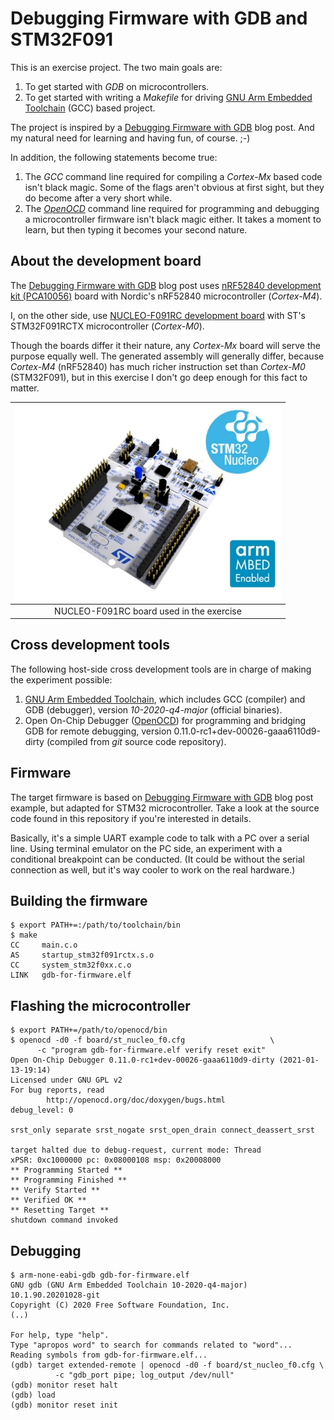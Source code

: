 # Debugging Firmware with GDB and STM32F091

This is an exercise project. The two main goals are:

1. To get started with _GDB_ on microcontrollers.
2. To get started with writing a _Makefile_ for driving [GNU Arm Embedded Toolchain]
   (GCC) based project.

The project is inspired by a [Debugging Firmware with GDB] blog post.
And my natural need for learning and having fun, of course. ;-)

[GNU Arm Embedded Toolchain]: https://developer.arm.com/tools-and-software/open-source-software/developer-tools/gnu-toolchain/gnu-rm
[Debugging Firmware with GDB]: https://interrupt.memfault.com/blog/gdb-for-firmware-1

In addition, the following statements become true:

1. The _GCC_ command line required for compiling a _Cortex-Mx_ based code isn't black magic.
   Some of the flags aren't obvious at first sight, but they do become after a very short while.
2. The _[OpenOCD]_ command line required for programming and debugging a microcontroller firmware
   isn't black magic either. It takes a moment to learn, but then typing it becomes your second
   nature.

[OpenOCD]: http://openocd.org/

## About the development board

The [Debugging Firmware with GDB] blog post uses [nRF52840 development kit (PCA10056)] board
with Nordic's nRF52840 microcontroller (_Cortex-M4_).

I, on the other side, use [NUCLEO-F091RC development board] with ST's STM32F091RCTX
microcontroller (_Cortex-M0_).

Though the boards differ it their nature, any _Cortex-Mx_ board will serve the purpose equally
well. The generated assembly will generally differ, because _Cortex-M4_ (nRF52840) has much
richer instruction set than _Cortex-M0_ (STM32F091), but in this exercise I don't go deep enough
for this fact to matter.

| ![](my-nucleo-board.jpg)                 |
|:----------------------------------------:|
| NUCLEO-F091RC board used in the exercise |

[nRF52840 development kit (PCA10056)]: https://www.nordicsemi.com/Software-and-Tools/Development-Kits/nRF52840-DK
[NUCLEO-F091RC development board]: https://www.st.com/en/evaluation-tools/nucleo-f091rc.html

## Cross development tools

The following host-side cross development tools are in charge of making the experiment possible:

1. [GNU Arm Embedded Toolchain], which includes GCC (compiler) and GDB (debugger),
   version _10-2020-q4-major_ (official binaries).
2. Open On-Chip Debugger ([OpenOCD]) for programming and bridging GDB for remote debugging,
   version 0.11.0-rc1+dev-00026-gaaa6110d9-dirty (compiled from _git_ source code repository).

## Firmware

The target firmware is based on [Debugging Firmware with GDB] blog post example, but adapted
for STM32 microcontroller. Take a look at the source code found in this repository if you're
interested in details.

Basically, it's a simple UART example code to talk with a PC over a serial line. Using terminal
emulator on the PC side, an experiment with a conditional breakpoint can be conducted. (It could be
without the serial connection as well, but it's way cooler to work on the real hardware.)

## Building the firmware

    $ export PATH+=:/path/to/toolchain/bin
    $ make
    CC     main.c.o
    AS     startup_stm32f091rctx.s.o
    CC     system_stm32f0xx.c.o
    LINK   gdb-for-firmware.elf

## Flashing the microcontroller

    $ export PATH+=/path/to/openocd/bin
    $ openocd -d0 -f board/st_nucleo_f0.cfg                   \
          -c "program gdb-for-firmware.elf verify reset exit"
    Open On-Chip Debugger 0.11.0-rc1+dev-00026-gaaa6110d9-dirty (2021-01-13-19:14)
    Licensed under GNU GPL v2
    For bug reports, read
            http://openocd.org/doc/doxygen/bugs.html
    debug_level: 0
    
    srst_only separate srst_nogate srst_open_drain connect_deassert_srst
    
    target halted due to debug-request, current mode: Thread
    xPSR: 0xc1000000 pc: 0x08000108 msp: 0x20008000
    ** Programming Started **
    ** Programming Finished **
    ** Verify Started **
    ** Verified OK **
    ** Resetting Target **
    shutdown command invoked

## Debugging

    $ arm-none-eabi-gdb gdb-for-firmware.elf
    GNU gdb (GNU Arm Embedded Toolchain 10-2020-q4-major) 10.1.90.20201028-git
    Copyright (C) 2020 Free Software Foundation, Inc.
    (..)

    For help, type "help".
    Type "apropos word" to search for commands related to "word"...
    Reading symbols from gdb-for-firmware.elf...
    (gdb) target extended-remote | openocd -d0 -f board/st_nucleo_f0.cfg \
              -c "gdb_port pipe; log_output /dev/null"
    (gdb) monitor reset halt
    (gdb) load
    (gdb) monitor reset init

